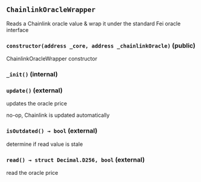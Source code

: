 ## `ChainlinkOracleWrapper`

Reads a Chainlink oracle value & wrap it under the standard Fei oracle interface




### `constructor(address _core, address _chainlinkOracle)` (public)

ChainlinkOracleWrapper constructor




### `_init()` (internal)





### `update()` (external)

updates the oracle price


no-op, Chainlink is updated automatically

### `isOutdated() → bool` (external)

determine if read value is stale




### `read() → struct Decimal.D256, bool` (external)

read the oracle price








